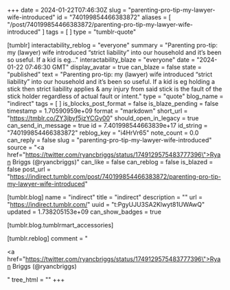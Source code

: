 +++
date = 2024-01-22T07:46:30Z
slug = "parenting-pro-tip-my-lawyer-wife-introduced"
id = "740199854466383872"
aliases = [ "/post/740199854466383872/parenting-pro-tip-my-lawyer-wife-introduced" ]
tags = [ ]
type = "tumblr-quote"

[tumblr]
interactability_reblog = "everyone"
summary = "Parenting pro-tip: my (lawyer) wife introduced “strict liability” into our household and it’s been so useful. If a kid is eg..."
interactability_blaze = "everyone"
date = "2024-01-22 07:46:30 GMT"
display_avatar = true
can_blaze = false
state = "published"
text = "Parenting pro-tip: my (lawyer) wife introduced “strict liability” into our household and it’s been so useful. If a kid is eg holding a stick then strict liability applies &amp; any injury from said stick is the fault of the stick holder regardless of actual fault or intent."
type = "quote"
blog_name = "indirect"
tags = [ ]
is_blocks_post_format = false
is_blaze_pending = false
timestamp = 1.70590959e+09
format = "markdown"
short_url = "https://tmblr.co/ZY3jbyf5jzYCGy00"
should_open_in_legacy = true
can_send_in_message = true
id = 7.401998544663839e+17
id_string = "740199854466383872"
reblog_key = "i4HrVr65"
note_count = 0.0
can_reply = false
slug = "parenting-pro-tip-my-lawyer-wife-introduced"
source = "<a href=\"https://twitter.com/ryancbriggs/status/1749129575483777396\">Ryan Briggs (@ryancbriggs)</a>"
can_like = false
can_reblog = false
is_blazed = false
post_url = "https://indirect.tumblr.com/post/740199854466383872/parenting-pro-tip-my-lawyer-wife-introduced"

[tumblr.blog]
name = "indirect"
title = "indirect"
description = ""
url = "https://indirect.tumblr.com/"
uuid = "t:PgyUJU3SA2Klwyt81UWAwQ"
updated = 1.738205153e+09
can_show_badges = true

[tumblr.blog.tumblrmart_accessories]

[tumblr.reblog]
comment = "<p><a href=\"https://twitter.com/ryancbriggs/status/1749129575483777396\">Ryan Briggs (@ryancbriggs)</a></p>"
tree_html = ""
+++
